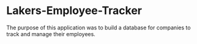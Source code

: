 # Lakers-Employee-Tracker
The purpose of this application was to build a database for companies to track and manage their employees. 
